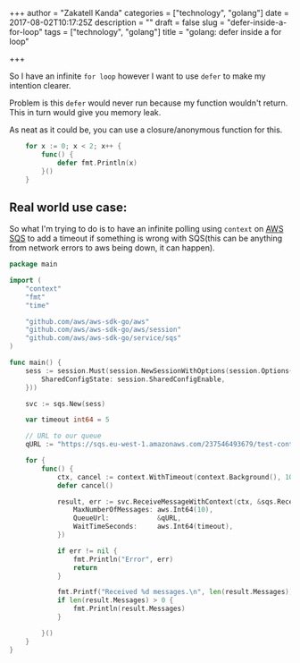 +++
author = "Zakatell Kanda"
categories = ["technology", "golang"]
date = 2017-08-02T10:17:25Z
description = ""
draft = false
slug = "defer-inside-a-for-loop"
tags = ["technology", "golang"]
title = "golang: defer inside a for loop"

+++

So I have an infinite `for loop` however I want to use `defer` to make my intention clearer.

Problem is this `defer` would never run because my function wouldn't return. This in turn would give you memory leak.

As neat as it could be, you can use a closure/anonymous function for this.

```go
    for x := 0; x < 2; x++ {
        func() {
            defer fmt.Println(x)
        }()
    }
```

## Real world use case:

So what I'm trying to do is to have an infinite polling using `context` on [AWS SQS](https://docs.aws.amazon.com/sdk-for-go/v1/developer-guide/sqs-example-enable-long-polling.html) to add a timeout if something is wrong with SQS(this can be anything from network errors to aws being down, it can happen).

```go
package main

import (
	"context"
	"fmt"
	"time"

	"github.com/aws/aws-sdk-go/aws"
	"github.com/aws/aws-sdk-go/aws/session"
	"github.com/aws/aws-sdk-go/service/sqs"
)

func main() {
	sess := session.Must(session.NewSessionWithOptions(session.Options{
		SharedConfigState: session.SharedConfigEnable,
	}))

	svc := sqs.New(sess)

	var timeout int64 = 5

	// URL to our queue
	qURL := "https://sqs.eu-west-1.amazonaws.com/237546493679/test-context-timeout"

	for {
		func() {
			ctx, cancel := context.WithTimeout(context.Background(), 10*time.Second)
			defer cancel()

			result, err := svc.ReceiveMessageWithContext(ctx, &sqs.ReceiveMessageInput{
				MaxNumberOfMessages: aws.Int64(10),
				QueueUrl:            &qURL,
				WaitTimeSeconds:     aws.Int64(timeout),
			})

			if err != nil {
				fmt.Println("Error", err)
				return
			}

			fmt.Printf("Received %d messages.\n", len(result.Messages))
			if len(result.Messages) > 0 {
				fmt.Println(result.Messages)
			}

		}()
	}
}
```
